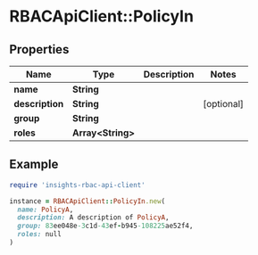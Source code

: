 # RBACApiClient::PolicyIn

## Properties

| Name | Type | Description | Notes |
| ---- | ---- | ----------- | ----- |
| **name** | **String** |  |  |
| **description** | **String** |  | [optional] |
| **group** | **String** |  |  |
| **roles** | **Array&lt;String&gt;** |  |  |

## Example

```ruby
require 'insights-rbac-api-client'

instance = RBACApiClient::PolicyIn.new(
  name: PolicyA,
  description: A description of PolicyA,
  group: 83ee048e-3c1d-43ef-b945-108225ae52f4,
  roles: null
)
```

